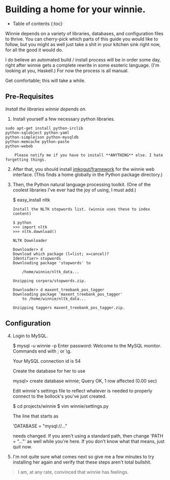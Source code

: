 # Building a home for your winnie.

* Table of contents
{:toc}

Winnie depends on a variety of libraries, databases, and configuration files to thrive. You can cherry-pick 
which parts of this guide you would like to follow, but you might as well just take a shit in your kitchen sink 
right now, for all the good it would do.

I do believe an automated build / install process will be in order some day, right after winnie gets a complete
rewrite in some esoteric language. (I'm looking at you, Haskell.) For now the process is all manual.

Get comfortable; this will take a while.


## Pre-Requisites
*Install the libraries winnie depends on.*

1.   Install yourself a few necessary python libraries.
 
    sudo apt-get install python-irclib
    python-sqlobject python-yaml
    python-simplejson python-mysqldb
    python-memcache python-paste
    python-webob
    
        Please notify me if you have to install **ANYTHING** else. I hate forgetting things.


2.   After that, you should install [jmkogut/framework](http://github.com/jmkogut/framework) for the winnie web interface. (This finds a home globally in the Python package directory.)

3.    Then, the Python natural language processing toolkit. (One of the coolest libraries I've ever had the joy of using, I must add.)

      $ easy_install nltk

          Install the NLTK stopwords list. (winnie uses these to index content)
  
          $ python
          >>> import nltk
          >>> nltk.download()
          
          NLTK Downloader
             
          Downloader> d
          Download which package (l=list; x=cancel)?
          Identifier> stopwords
          Downloading package 'stopwords' to
          
              /home/winnie/nltk_data...
              
          Unzipping corpora/stopwords.zip.

          Downloader> d maxent_treebank_pos_tagger
          Downloading package 'maxent_treebank_pos_tagger'
              to /home/winnie/nltk_data...
              
          Unzipping taggers maxent_treebank_pos_tagger.zip.
          
          
## Configuration

4.    Login to MySQL.
  
        $ mysql -u winnie -p
        Enter password: 
        Welcome to the MySQL monitor.
        Commands end with ; or \g.
        
        Your MySQL connection id is 54
        

      Create the database for her to use
 
        mysql> create database winnie;
        Query OK, 1 row affected (0.00 sec)

      Edit winnie's settings file to reflect whatever is needed to properly connect to the bollock's you've just created.
       
        $ cd projects/winnie
        $ vim winnie/settings.py
    
      The line that starts as
      
         'DATABASE = "mysql://..."
      
      needs changed. If you aren't using a standard path, then change 'PATH = "..."' as well while you're here. If you don't know what that means, just quit now.

5.    I'm not quite sure what comes next so give me a few minutes to try installing her again and verify that these steps aren't total bullshit.

  > I am, at any rate, convinced that winnie has feelings.
 
 